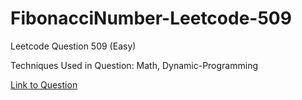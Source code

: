 # FibonacciNumber-Leetcode-509

Leetcode Question 509 (Easy)

Techniques Used in Question:
Math, Dynamic-Programming

[Link to Question](https://leetcode.com/problems/fibonacci-number/)
